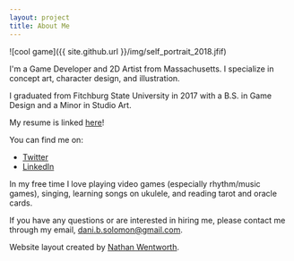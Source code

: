 ```yaml
---
layout: project
title: About Me
---
```


![cool game]({{ site.github.url }}/img/self_portrait_2018.jfif)

I'm a Game Developer and 2D Artist from Massachusetts. I specialize in concept art, character design, and illustration.

I graduated from Fitchburg State University in 2017 with a B.S. in Game Design and a Minor in Studio Art.

My resume is linked [here](https://www.dropbox.com/s/9txvnm8y54yd7hw/Dani%20Solomon%20Resume.pdf?dl=0)!

You can find me on:
- [Twitter](https://twitter.com/DaniBSolomon)
- [LinkedIn](https://www.linkedin.com/in/danibsolomon/)

In my free time I love playing video games (especially rhythm/music games), singing, learning songs on ukulele, and reading tarot and oracle cards.

If you have any questions or are interested in hiring me, please contact me through my email, dani.b.solomon@gmail.com.



Website layout created by [Nathan Wentworth](https://nathanwentworth.co).
